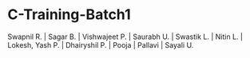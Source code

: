 # C-Training-Batch1
Swapnil R. | Sagar B. | Vishwajeet P. | Saurabh U. | Swastik L. | Nitin L. | Lokesh, Yash P. | Dhairyshil P. | Pooja | Pallavi | Sayali U.


